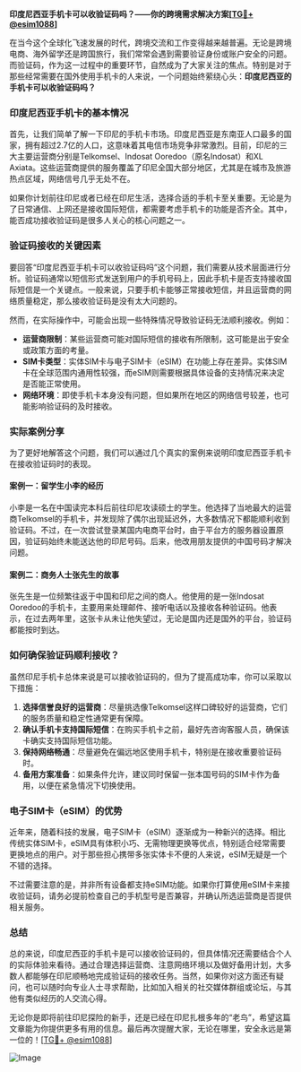 **印度尼西亚手机卡可以收验证码吗？——你的跨境需求解决方案[[TG💪+ @esim1088](https://t.me/s/esim1088)]**

在当今这个全球化飞速发展的时代，跨境交流和工作变得越来越普遍。无论是跨境电商、海外留学还是跨国旅行，我们常常会遇到需要验证身份或账户安全的问题。而验证码，作为这一过程中的重要环节，自然成为了大家关注的焦点。特别是对于那些经常需要在国外使用手机卡的人来说，一个问题始终萦绕心头：**印度尼西亚的手机卡可以收验证码吗？**

### 印度尼西亚手机卡的基本情况

首先，让我们简单了解一下印尼的手机卡市场。印度尼西亚是东南亚人口最多的国家，拥有超过2.7亿的人口，这意味着其电信市场竞争非常激烈。目前，印尼的三大主要运营商分别是Telkomsel、Indosat Ooredoo（原名Indosat）和XL Axiata。这些运营商提供的服务覆盖了印尼全国大部分地区，尤其是在城市及旅游热点区域，网络信号几乎无处不在。

如果你计划前往印尼或者已经在印尼生活，选择合适的手机卡至关重要。无论是为了日常通信、上网还是接收国际短信，都需要考虑手机卡的功能是否齐全。其中，能否成功接收验证码是很多人关心的核心问题之一。

### 验证码接收的关键因素

要回答“印度尼西亚手机卡可以收验证码吗”这个问题，我们需要从技术层面进行分析。验证码通常以短信形式发送到用户的手机号码上，因此手机卡是否支持接收国际短信是一个关键点。一般来说，只要手机卡能够正常接收短信，并且运营商的网络质量稳定，那么接收验证码是没有太大问题的。

然而，在实际操作中，可能会出现一些特殊情况导致验证码无法顺利接收。例如：
- **运营商限制**：某些运营商可能对国际短信的接收有所限制，这可能是出于安全或政策方面的考量。
- **SIM卡类型**：实体SIM卡与电子SIM卡（eSIM）在功能上存在差异。实体SIM卡在全球范围内通用性较强，而eSIM则需要根据具体设备的支持情况来决定是否能正常使用。
- **网络环境**：即使手机卡本身没有问题，但如果所在地区的网络信号较差，也可能影响验证码的及时接收。

### 实际案例分享

为了更好地解答这个问题，我们可以通过几个真实的案例来说明印度尼西亚手机卡在接收验证码时的表现。

#### 案例一：留学生小李的经历
小李是一名在中国读完本科后前往印尼攻读硕士的学生。他选择了当地最大的运营商Telkomsel的手机卡，并发现除了偶尔出现延迟外，大多数情况下都能顺利收到验证码。不过，在一次尝试登录某国内电商平台时，由于平台方的服务器设置原因，验证码始终未能送达他的印尼号码。后来，他改用朋友提供的中国号码才解决问题。

#### 案例二：商务人士张先生的故事
张先生是一位频繁往返于中国和印尼之间的商人。他使用的是一张Indosat Ooredoo的手机卡，主要用来处理邮件、接听电话以及接收各种验证码。他表示，在过去两年里，这张卡从未让他失望过，无论是国内还是国外的平台，验证码都能按时到达。

### 如何确保验证码顺利接收？

虽然印尼手机卡总体来说是可以接收验证码的，但为了提高成功率，你可以采取以下措施：

1. **选择信誉良好的运营商**：尽量挑选像Telkomsel这样口碑较好的运营商，它们的服务质量和稳定性通常更有保障。
2. **确认手机卡支持国际短信**：在购买手机卡之前，最好先咨询客服人员，确保该卡确实支持国际短信功能。
3. **保持网络畅通**：尽量避免在偏远地区使用手机卡，特别是在接收重要验证码时。
4. **备用方案准备**：如果条件允许，建议同时保留一张本国号码的SIM卡作为备用，以便在紧急情况下切换使用。

### 电子SIM卡（eSIM）的优势

近年来，随着科技的发展，电子SIM卡（eSIM）逐渐成为一种新兴的选择。相比传统实体SIM卡，eSIM具有体积小巧、无需物理更换等优点，特别适合经常需要更换地点的用户。对于那些担心携带多张实体卡不便的人来说，eSIM无疑是一个不错的选择。

不过需要注意的是，并非所有设备都支持eSIM功能。如果你打算使用eSIM卡来接收验证码，请务必提前检查自己的手机型号是否兼容，并确认所选运营商是否提供相关服务。

### 总结

总的来说，印度尼西亚的手机卡是可以接收验证码的，但具体情况还需要结合个人的实际体验来看待。通过合理选择运营商、注意网络环境以及做好备用计划，大多数人都能够在印尼顺畅地完成验证码的接收任务。当然，如果你对这方面还有疑问，也可以随时向专业人士寻求帮助，比如加入相关的社交媒体群组或论坛，与其他有类似经历的人交流心得。

无论你是即将前往印尼探险的新手，还是已经在印尼扎根多年的“老鸟”，希望这篇文章能为你提供更多有用的信息。最后再次提醒大家，无论在哪里，安全永远是第一位的！[[TG💪+ @esim1088](https://t.me/s/esim1088)]

![Image](https://i.postimg.cc/4NQfJmqS/Snipaste-2025-05-13-00-14-12.png)